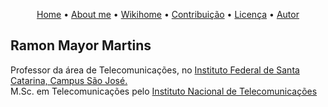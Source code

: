 <p align="center">
 <a href="https://rmayormartins.github.io/">Home</a> •
 <a href="#about">About me</a> • 
 <a href="https://wiki.sj.ifsc.edu.br/index.php/Ramon_Mayor_Martins">Wikihome</a> • 
 <a href="#contribuicao">Contribuição</a> • 
 <a href="#licenc-a">Licença</a> • 
 <a href="#autor">Autor</a>
</p>

## Ramon Mayor Martins

Professor da área de Telecomunicações, no [Instituto Federal de Santa Catarina, Campus São José.](https://www.ifsc.edu.br/)<br/>
M.Sc. em Telecomunicações pelo [Instituto Nacional de Telecomunicações](https://www.inatel.br)


